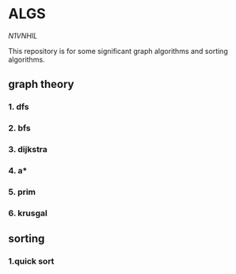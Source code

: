 # ALGS
*N1VNHIL*

This repository is for some significant graph algorithms and sorting algorithms.

## graph theory
### 1. dfs
### 2. bfs
### 3. dijkstra
### 4. a*
### 5. prim
### 6. krusgal

## sorting
### 1.quick sort